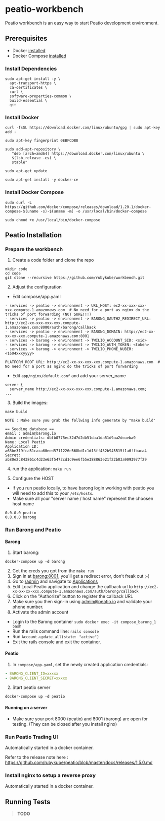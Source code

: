 # peatio-workbench

Peatio workbench is an easy way to start Peatio development environment.

## Prerequisites

- Docker [installed](https://docs.docker.com/engine/installation/)
- Docker Compose [installed](https://docs.docker.com/compose/install/)


### Install Dependencies

```shell
sudo apt-get install -y \
  apt-transport-https \
  ca-certificates \
  curl \
  software-properties-common \
  build-essential \
  git
```


### Install Docker

```shell
curl -fsSL https://download.docker.com/linux/ubuntu/gpg | sudo apt-key add -

sudo apt-key fingerprint 0EBFCD88

sudo add-apt-repository \
   "deb [arch=amd64] https://download.docker.com/linux/ubuntu \
   $(lsb_release -cs) \
   stable"

sudo apt-get update

sudo apt-get install -y docker-ce
```


### Install Docker Compose

```shell
sudo curl -L https://github.com/docker/compose/releases/download/1.20.1/docker-compose-$(uname -s)-$(uname -m) -o /usr/local/bin/docker-compose

sudo chmod +x /usr/local/bin/docker-compose
```

## Peatio Installation

### Prepare the workbench

1. Create a code folder and clone the repo

```shell
mkdir code
cd code
git clone --recursive https://github.com/rubykube/workbench.git
```


2. Adjust the configuration

- Edit compose/app.yaml

```
- services -> peatio -> environment -> URL_HOST: ec2-xx-xxx-xxx-xxx.compute-1.amazonaws.com  # No need for a port as nginx do the tricks of port forwarding (NOT SURE!!!)
- services -> peatio -> environment -> BARONG_OAUTH2_REDIRECT_URL: http://ec2-xx-xxx-xxx-xxx.compute-1.amazonaws.com:8000/auth/barong/callback
- services -> peatio -> environment -> BARONG_DOMAIN: http://ec2-xx-xx-xx-xxx.compute-1.amazonaws.com:8001
- services -> barong -> environment -> TWILIO_ACCOUNT_SID: <sid>
- services -> barong -> environment -> TWILIO_AUTH_TOKEN: <token>
- services -> barong -> environment -> TWILIO_PHONE_NUBER: <1604xxxyyyy>
```


```shell
PLATFORM_ROOT_URL: http://ec2-xx-xx-xxx-xxx.compute-1.amazonaws.com  # No need for a port as nginx do the tricks of port forwarding
```


- Edit `app/nginx/default.conf` and add your server_name


```
server {
  server_name http://ec2-xx-xxx-xxx-xxx.compute-1.amazonaws.com;
...
```


3. Build the images: 

```
make build

NOTE : Make sure you grab the follwing info generate by "make build"

== Seeding database ==
email : admin@barong.io
Admin credentials: dbfb0775ec32d7d2db51daa1da51d9aa2deaeba9
Name: Local Peatio
Application ID: a68be319fca51caca60eed5711226e568bd1c1d13ff452b945515f1a6ffbaca4
Secret: ab80e2c843861c4d23e63f5472cd1c9ee6f55e388863e21f22b03a9093977f29
```

4. run the application: `make run`

5. Configure the HOST

- If you run peatio locally, to have barong login working with peatio you will need to add this to your `/etc/hosts`. 
- Make sure all your "server name / host name" represent the choosen host name

```
0.0.0.0 peatio
0.0.0.0 barong
```



### Run Barong and Peatio

#### Barong

1. Start barong: 

```shell
docker-compose up -d barong
```

2. Get the creds you got from the `make run`
3. Sign in at [barong:8001](http://barong:8001), you'll get a redirect error, don't freak out ;-)
4. Go to [/admin](http://barong:8001/admin) and navigate to [Applications](http://barong:8001/oauth/applications)
5. Edit Local Peatio application and change the callback url to `http://ec2-xx-xx-xx-xxx.compute-1.amazonaws.com/auth/barong/callback`
6. Click on the "Authorize" button to register the callback URL
6. Make sure you then sign-in using admin@peatio.io and validate your phone number.
7. Activate the admin account
  - Login to the Barong container `sudo docker exec -it compose_barong_1 bash`
  - Run the rails command line: `rails console`
  - Run `Account.update_all(state: "active")`
  - Exit the rails console and exit the container.


#### Peatio

1. In `compose/app.yaml`, set the newly created application credentials:

```yaml
- BARONG_CLIENT_ID=xxxxx
- BARONG_CLIENT_SECRET=xxxxx
```

2. Start peatio server

```shell
docker-compose up -d peatio
```


#### Running on a server

- Make sure your port 8000 (peatio) and 8001 (barong) are open for testing.  (They can be closed after you install nginx)


### Run Peatio Trading UI

Automatically started in a docker container.

Refer to the release note here : https://github.com/rubykube/peatio/blob/master/docs/releases/1.5.0.md




### Install nginx to setup a reverse proxy


Automatically started in a docker container.


## Running Tests

>**TODO**
